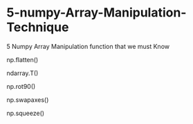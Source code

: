 # 5-numpy-Array-Manipulation-Technique

5 Numpy Array Manipulation function that we must Know


np.flatten()

ndarray.T()

np.rot90()

np.swapaxes()

np.squeeze()
